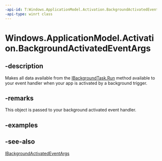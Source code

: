 ----api-id: T:Windows.ApplicationModel.Activation.BackgroundActivatedEventArgs
-api-type: winrt class
---<!-- Class syntax.public class BackgroundActivatedEventArgs : Windows.ApplicationModel.Activation.IBackgroundActivatedEventArgs--># Windows.ApplicationModel.Activation.BackgroundActivatedEventArgs## -descriptionMakes all data available from the [IBackgroundTask.Run](../windows.applicationmodel.background/ibackgroundtask_run.md) method available to your event handler when your app is activated by a background trigger.## -remarksThis object is passed to your background activated event handler.## -examples## -see-also[IBackgroundActivatedEventArgs](ibackgroundactivatedeventargs.md)